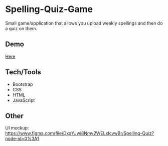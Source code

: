 # Spelling-Quiz-Game

Small game/application that allows you upload weekly spellings and then do a quiz on them.

## Demo

[Here](https://doodledebug.github.io/Spelling-Quiz-Game/)

## Tech/Tools

- Bootstrap
- CSS
- HTML
- JavaScript

## Other

UI mockup: https://www.figma.com/file/DxxYJwi8Nmv2WELxIcvwBr/Spelling-Quiz?node-id=0%3A1
